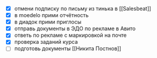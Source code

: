 - [x] отмени подписку по письму из тинька в [[Salesbeat]]
- [x] в moedelo прими отчётность
- [x] в диадок прими приглосы
- [x] отправь документы в ЭДО по рекламе в Авито
- [x] ответь по рекламе с маркировкой на почте
- [x] проверка заданий курса
- [ ] подготовь документы [[Никита Постнов]]